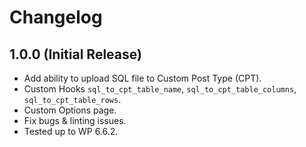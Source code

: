 # Changelog

## 1.0.0 (Initial Release)
* Add ability to upload SQL file to Custom Post Type (CPT).
* Custom Hooks `sql_to_cpt_table_name`, `sql_to_cpt_table_columns`, `sql_to_cpt_table_rows`.
* Custom Options page.
* Fix bugs & linting issues.
* Tested up to WP 6.6.2.
